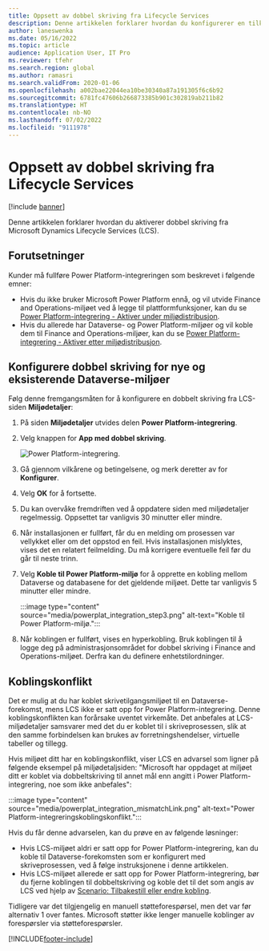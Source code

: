 ```yaml
---
title: Oppsett av dobbel skriving fra Lifecycle Services
description: Denne artikkelen forklarer hvordan du konfigurerer en tilkobling med dobbel skriving fra Microsoft Dynamics Lifecycle Services (LCS).
author: laneswenka
ms.date: 05/16/2022
ms.topic: article
audience: Application User, IT Pro
ms.reviewer: tfehr
ms.search.region: global
ms.author: ramasri
ms.search.validFrom: 2020-01-06
ms.openlocfilehash: a002bae22044ea10be30340a87a191305f6c6b92
ms.sourcegitcommit: 6781fc47606b266873385b901c302819ab211b82
ms.translationtype: HT
ms.contentlocale: nb-NO
ms.lasthandoff: 07/02/2022
ms.locfileid: "9111978"
---
```

# <a name="dual-write-setup-from-lifecycle-services"></a>Oppsett av dobbel skriving fra Lifecycle Services

[!include [banner](../../includes/banner.md)]



Denne artikkelen forklarer hvordan du aktiverer dobbel skriving fra Microsoft Dynamics Lifecycle Services (LCS).

## <a name="prerequisites"></a>Forutsetninger

Kunder må fullføre Power Platform-integreringen som beskrevet i følgende emner:

- Hvis du ikke bruker Microsoft Power Platform ennå, og vil utvide Finance and Operations-miljøet ved å legge til plattformfunksjoner, kan du se [Power Platform-integrering - Aktiver under miljødistribusjon](../../power-platform/enable-power-platform-integration.md#enable-during-deploy).
- Hvis du allerede har Dataverse- og Power Platform-miljøer og vil koble dem til Finance and Operations-miljøer, kan du se [Power Platform-integrering - Aktiver etter miljødistribusjon](../../power-platform/enable-power-platform-integration.md#enable-after-deploy).

## <a name="set-up-dual-write-for-new-or-existing-dataverse-environments"></a>Konfigurere dobbel skriving for nye og eksisterende Dataverse-miljøer

Følg denne fremgangsmåten for å konfigurere en dobbelt skriving fra LCS-siden **Miljødetaljer**:

1. På siden **Miljødetaljer** utvides delen **Power Platform-integrering**.

2. Velg knappen for **App med dobbel skriving**.

    ![Power Platform-integrering.](media/powerplat_integration_step2.png)

3. Gå gjennom vilkårene og betingelsene, og merk deretter av for **Konfigurer**.

4. Velg **OK** for å fortsette.

5. Du kan overvåke fremdriften ved å oppdatere siden med miljødetaljer regelmessig. Oppsettet tar vanligvis 30 minutter eller mindre.  

6. Når installasjonen er fullført, får du en melding om prosessen var vellykket eller om det oppstod en feil. Hvis installasjonen mislyktes, vises det en relatert feilmelding. Du må korrigere eventuelle feil før du går til neste trinn.

7. Velg **Koble til Power Platform-miljø** for å opprette en kobling mellom Dataverse og databasene for det gjeldende miljøet. Dette tar vanligvis 5 minutter eller mindre.

    :::image type="content" source="media/powerplat_integration_step3.png" alt-text="Koble til Power Platform-miljø.":::

8. Når koblingen er fullført, vises en hyperkobling. Bruk koblingen til å logge deg på administrasjonsområdet for dobbel skriving i Finance and Operations-miljøet. Derfra kan du definere enhetstilordninger.

## <a name="linking-mismatch"></a>Koblingskonflikt

Det er mulig at du har koblet skrivetilgangsmiljøet til en Dataverse-forekomst, mens LCS ikke er satt opp for Power Platform-integrering. Denne koblingskonflikten kan forårsake uventet virkemåte. Det anbefales at LCS-miljødetaljer samsvarer med det du er koblet til i skriveprosessen, slik at den samme forbindelsen kan brukes av forretningshendelser, virtuelle tabeller og tillegg.

Hvis miljøet ditt har en koblingskonflikt, viser LCS en advarsel som ligner på følgende eksempel på miljødetaljsiden: "Microsoft har oppdaget at miljøet ditt er koblet via dobbeltskriving til annet mål enn angitt i Power Platform-integrering, noe som ikke anbefales":

:::image type="content" source="media/powerplat_integration_mismatchLink.png" alt-text="Power Platform-integreringskoblingskonflikt.":::

Hvis du får denne advarselen, kan du prøve en av følgende løsninger:

- Hvis LCS-miljøet aldri er satt opp for Power Platform-integrering, kan du koble til Dataverse-forekomsten som er konfigurert med skriveprosessen, ved å følge instruksjonene i denne artikkelen.
- Hvis LCS-miljøet allerede er satt opp for Power Platform-integrering, bør du fjerne koblingen til dobbeltskriving og koble det til det som angis av LCS ved hjelp av [Scenario: Tilbakestill eller endre kobling](relink-environments.md#scenario-reset-or-change-linking).

Tidligere var det tilgjengelig en manuell støtteforespørsel, men det var før alternativ 1 over fantes.  Microsoft støtter ikke lenger manuelle koblinger av forespørsler via støtteforespørsler.

[!INCLUDE[footer-include](../../../../includes/footer-banner.md)]

